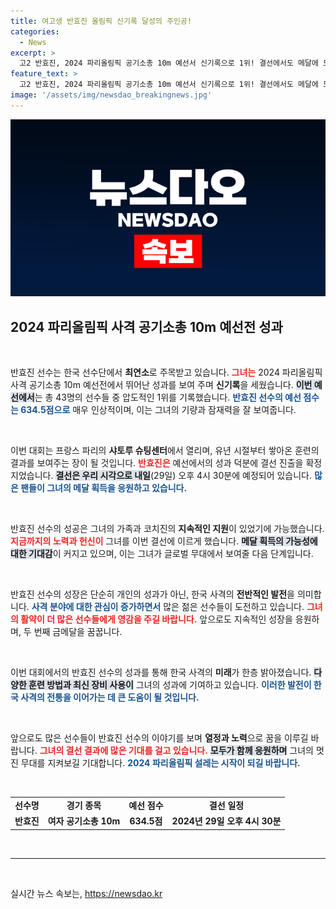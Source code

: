 ```yaml
---
title: 여고생 반효진 올림픽 신기록 달성의 주인공!
categories:
  - News
excerpt: >
  고2 반효진, 2024 파리올림픽 공기소총 10m 예선서 신기록으로 1위! 결선에서도 메달에 도전하는 그녀의 역대급 순간이 기대됩니다. 클릭해서 응원해요!
feature_text: >
  고2 반효진, 2024 파리올림픽 공기소총 10m 예선서 신기록으로 1위! 결선에서도 메달에 도전하는 그녀의 역대급 순간이 기대됩니다. 클릭해서 응원해요!
image: '/assets/img/newsdao_breakingnews.jpg'
---
```


<p><img src="/assets/img/newsdao_breakingnews.jpg" alt="bookingtag 속보" /></p>

<h2 data-ke-size="size26">2024 파리올림픽 사격 공기소총 10m 예선전 성과</h2>

<p data-ke-size="size16">&nbsp;</p>

<p>반효진 선수는 한국 선수단에서 <strong>최연소</strong>로 주목받고 있습니다. <b><span style="color: #ee2323;">그녀는</span></b> 2024 파리올림픽 사격 공기소총 10m 예선전에서 뛰어난 성과를 보여 주며 <strong>신기록</strong>을 세웠습니다. <b><span style="background-color: #21538527;">이번 예선에서</span></b>는 총 43명의 선수들 중 압도적인 1위를 기록했습니다. <b><span style="color: #1a5490;">반효진 선수의 예선 점수는 634.5점으로</span></b> 매우 인상적이며, 이는 그녀의 기량과 잠재력을 잘 보여줍니다. </p>

<p data-ke-size="size16">&nbsp;</p>

<p>이번 대회는 프랑스 파리의 <strong>샤토루 슈팅센터</strong>에서 열리며, 유년 시절부터 쌓아온 훈련의 결과를 보여주는 장이 될 것입니다. <b><span style="color: #ee2323;">반효진은</span></b> 예선에서의 성과 덕분에 결선 진출을 확정지었습니다. <b><span style="background-color: #21538527;">결선은 우리 시각으로 내일</span></b>(29일) 오후 4시 30분에 예정되어 있습니다. <b><span style="color: #1a5490;">많은 팬들이 그녀의 메달 획득을 응원하고 있습니다.</span></b> </p>

<p data-ke-size="size16">&nbsp;</p>

<p>반효진 선수의 성공은 그녀의 가족과 코치진의 <strong>지속적인 지원</strong>이 있었기에 가능했습니다. <b><span style="color: #ee2323;">지금까지의 노력과 헌신이</span></b> 그녀를 이번 결선에 이르게 했습니다. <b><span style="background-color: #21538527;">메달 획득의 가능성에 대한 기대감</span></b>이 커지고 있으며, 이는 그녀가 글로벌 무대에서 보여줄 다음 단계입니다. </p>

<p data-ke-size="size16">&nbsp;</p>

<p>반효진 선수의 성장은 단순히 개인의 성과가 아닌, 한국 사격의 <strong>전반적인 발전</strong>을 의미합니다. <b><span style="color: #1a5490;">사격 분야에 대한 관심이 증가하면서</span></b> 많은 젊은 선수들이 도전하고 있습니다. <b><span style="color: #ee2323;">그녀의 활약이 더 많은 선수들에게 영감을 주길 바랍니다.</span></b> 앞으로도 지속적인 성장을 응원하며, 두 번째 금메달을 꿈꿉니다. </p>

<p data-ke-size="size16">&nbsp;</p>

<p>이번 대회에서의 반효진 선수의 성과를 통해 한국 사격의 <strong>미래</strong>가 한층 밝아졌습니다. <b><span style="background-color: #21538527;">다양한 훈련 방법과 최신 장비 사용이</span></b> 그녀의 성과에 기여하고 있습니다. <b><span style="color: #1a5490;">이러한 발전이 한국 사격의 전통을 이어가는 데 큰 도움이 될 것입니다.</span></b> </p>

<p data-ke-size="size16">&nbsp;</p>

<p>앞으로도 많은 선수들이 반효진 선수의 이야기를 보며 <strong>열정과 노력</strong>으로 꿈을 이루길 바랍니다. <b><span style="color: #ee2323;">그녀의 결선 결과에 많은 기대를 걸고 있습니다.</span></b> <b><span style="background-color: #21538527;">모두가 함께 응원하며</span></b> 그녀의 멋진 무대를 지켜보길 기대합니다. <b><span style="color: #1a5490;">2024 파리올림픽 설레는 시작이 되길 바랍니다.</span></b></p>

<p data-ke-size="size16">&nbsp;</p>

<table style="width: 100%;">
<tr>
<td style="text-align: center; height: 17px;"><b>선수명</b></td>
<td style="text-align: center; height: 17px;"><b>경기 종목</b></td>
<td style="text-align: center; height: 17px;"><b>예선 점수</b></td>
<td style="text-align: center; height: 17px;"><b>결선 일정</b></td>
</tr>
<tr>
<td style="text-align: center; height: 17px;"><b>반효진</b></td>
<td style="text-align: center; height: 17px;"><b>여자 공기소총 10m</b></td>
<td style="text-align: center; height: 17px;"><b>634.5점</b></td>
<td style="text-align: center; height: 17px;"><b>2024년 29일 오후 4시 30분</b></td>
</tr>
</table> 

<p data-ke-size="size16">&nbsp;</p>

<hr />

<p data-ke-size="size16">&nbsp;</p>
실시간 뉴스 속보는, <a href="https://newsdao.kr" rel="dofollow">https://newsdao.kr</a>


